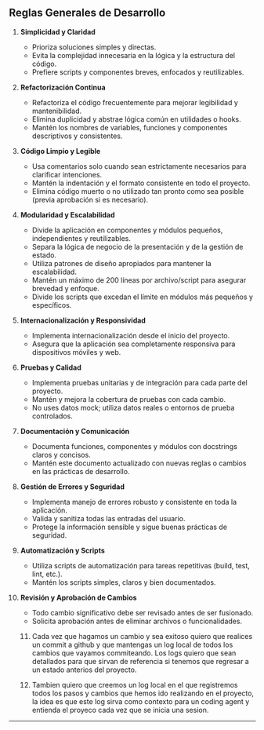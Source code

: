 


## Reglas Generales de Desarrollo

1. **Simplicidad y Claridad**
   - Prioriza soluciones simples y directas.
   - Evita la complejidad innecesaria en la lógica y la estructura del código.
   - Prefiere scripts y componentes breves, enfocados y reutilizables.

2. **Refactorización Continua**
   - Refactoriza el código frecuentemente para mejorar legibilidad y mantenibilidad.
   - Elimina duplicidad y abstrae lógica común en utilidades o hooks.
   - Mantén los nombres de variables, funciones y componentes descriptivos y consistentes.

3. **Código Limpio y Legible**
   - Usa comentarios solo cuando sean estrictamente necesarios para clarificar intenciones.
   - Mantén la indentación y el formato consistente en todo el proyecto.
   - Elimina código muerto o no utilizado tan pronto como sea posible (previa aprobación si es necesario).

4. **Modularidad y Escalabilidad**
   - Divide la aplicación en componentes y módulos pequeños, independientes y reutilizables.
   - Separa la lógica de negocio de la presentación y de la gestión de estado.
   - Utiliza patrones de diseño apropiados para mantener la escalabilidad.
   - Mantén un máximo de 200 líneas por archivo/script para asegurar brevedad y enfoque.
   - Divide los scripts que excedan el límite en módulos más pequeños y específicos.

5. **Internacionalización y Responsividad**
   - Implementa internacionalización desde el inicio del proyecto.
   - Asegura que la aplicación sea completamente responsiva para dispositivos móviles y web.

6. **Pruebas y Calidad**
   - Implementa pruebas unitarias y de integración para cada parte del proyecto.
   - Mantén y mejora la cobertura de pruebas con cada cambio.
   - No uses datos mock; utiliza datos reales o entornos de prueba controlados.

7. **Documentación y Comunicación**
   - Documenta funciones, componentes y módulos con docstrings claros y concisos.
   - Mantén este documento actualizado con nuevas reglas o cambios en las prácticas de desarrollo.

8. **Gestión de Errores y Seguridad**
   - Implementa manejo de errores robusto y consistente en toda la aplicación.
   - Valida y sanitiza todas las entradas del usuario.
   - Protege la información sensible y sigue buenas prácticas de seguridad.

9. **Automatización y Scripts**
   - Utiliza scripts de automatización para tareas repetitivas (build, test, lint, etc.).
   - Mantén los scripts simples, claros y bien documentados.

10. **Revisión y Aprobación de Cambios**
    - Todo cambio significativo debe ser revisado antes de ser fusionado.
    - Solicita aprobación antes de eliminar archivos o funcionalidades.

    11. Cada vez que hagamos un cambio y sea exitoso quiero que realices un commit a github y que mantengas un log local de todos los cambios que vayamos commiteando. Los logs quiero que sean detallados para que sirvan de referencia si tenemos que regresar a un estado anterios del proyecto.

    12. Tambien quiero que creemos un log local en el que registremos todos los pasos y cambios que hemos ido realizando en el proyecto, la idea es que este log sirva como contexto para un coding agent y entienda el proyeco cada vez que se inicia una sesion.

---



